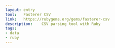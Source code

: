 ```yaml
---
layout: entry
tool:	Fasterer CSV
link:	https://rubygems.org/gems/fasterer-csv
description:	CSV parsing tool with Ruby
tags:
- data
- ruby
---
```

